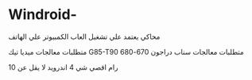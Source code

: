 # Windroid-
محاكي يعتمد علي تشغيل العاب الكمبيوتر علي الهاتف

متطلبات معالجات ميديا تيك G85-T90
متطلبات معالجات سناب دراجون 670-680

رام اقصي شي 4
اندرويد لا يقل عن 10
